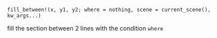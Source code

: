 ```
fill_between!(x, y1, y2; where = nothing, scene = current_scene(), kw_args...)
```

fill the section between 2 lines with the condition `where`
